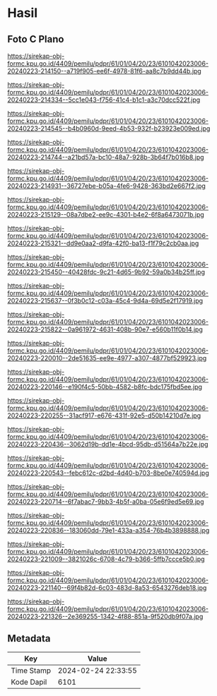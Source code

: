 # Hasil

## Foto C Plano

https://sirekap-obj-formc.kpu.go.id/4409/pemilu/pdpr/61/01/04/20/23/6101042023006-20240223-214150--a719f905-ee6f-4978-81f6-aa8c7b9dd44b.jpg

https://sirekap-obj-formc.kpu.go.id/4409/pemilu/pdpr/61/01/04/20/23/6101042023006-20240223-214334--5cc1e043-f756-41c4-b1c1-a3c70dcc522f.jpg

https://sirekap-obj-formc.kpu.go.id/4409/pemilu/pdpr/61/01/04/20/23/6101042023006-20240223-214545--b4b0960d-9eed-4b53-932f-b23923e009ed.jpg

https://sirekap-obj-formc.kpu.go.id/4409/pemilu/pdpr/61/01/04/20/23/6101042023006-20240223-214744--a21bd57a-bc10-48a7-928b-3b64f7b016b8.jpg

https://sirekap-obj-formc.kpu.go.id/4409/pemilu/pdpr/61/01/04/20/23/6101042023006-20240223-214931--36727ebe-b05a-4fe6-9428-363bd2e667f2.jpg

https://sirekap-obj-formc.kpu.go.id/4409/pemilu/pdpr/61/01/04/20/23/6101042023006-20240223-215129--08a7dbe2-ee9c-4301-b4e2-6f8a6473071b.jpg

https://sirekap-obj-formc.kpu.go.id/4409/pemilu/pdpr/61/01/04/20/23/6101042023006-20240223-215321--dd9e0aa2-d9fa-42f0-ba13-f1f79c2cb0aa.jpg

https://sirekap-obj-formc.kpu.go.id/4409/pemilu/pdpr/61/01/04/20/23/6101042023006-20240223-215450--40428fdc-9c21-4d65-9b92-59a0b34b25ff.jpg

https://sirekap-obj-formc.kpu.go.id/4409/pemilu/pdpr/61/01/04/20/23/6101042023006-20240223-215637--0f3b0c12-c03a-45c4-9d4a-69d5e2f17919.jpg

https://sirekap-obj-formc.kpu.go.id/4409/pemilu/pdpr/61/01/04/20/23/6101042023006-20240223-215822--0a961972-4631-408b-90e7-e560b11f0b14.jpg

https://sirekap-obj-formc.kpu.go.id/4409/pemilu/pdpr/61/01/04/20/23/6101042023006-20240223-220010--2de51635-ee9e-4977-a307-4877bf529923.jpg

https://sirekap-obj-formc.kpu.go.id/4409/pemilu/pdpr/61/01/04/20/23/6101042023006-20240223-220146--e190f4c5-50bb-4582-b8fc-bdc175fbd5ee.jpg

https://sirekap-obj-formc.kpu.go.id/4409/pemilu/pdpr/61/01/04/20/23/6101042023006-20240223-220255--31acf917-e676-431f-92e5-d50b14210d7e.jpg

https://sirekap-obj-formc.kpu.go.id/4409/pemilu/pdpr/61/01/04/20/23/6101042023006-20240223-220436--3062d19b-dd1e-4bcd-95db-d51564a7b22e.jpg

https://sirekap-obj-formc.kpu.go.id/4409/pemilu/pdpr/61/01/04/20/23/6101042023006-20240223-220543--febc612c-d2bd-4d40-b703-8be0e740594d.jpg

https://sirekap-obj-formc.kpu.go.id/4409/pemilu/pdpr/61/01/04/20/23/6101042023006-20240223-220714--6f7abac7-9bb3-4b5f-a0ba-05e6f9ed5e69.jpg

https://sirekap-obj-formc.kpu.go.id/4409/pemilu/pdpr/61/01/04/20/23/6101042023006-20240223-220836--183060dd-79e1-433a-a354-76b4b3898888.jpg

https://sirekap-obj-formc.kpu.go.id/4409/pemilu/pdpr/61/01/04/20/23/6101042023006-20240223-221009--3821026c-6708-4c79-b366-5ffb7ccce5b0.jpg

https://sirekap-obj-formc.kpu.go.id/4409/pemilu/pdpr/61/01/04/20/23/6101042023006-20240223-221140--69f4b82d-6c03-483d-8a53-6543276deb18.jpg

https://sirekap-obj-formc.kpu.go.id/4409/pemilu/pdpr/61/01/04/20/23/6101042023006-20240223-221326--2e369255-1342-4f88-851a-9f520db9f07a.jpg


## Metadata

| Key        | Value               |
| ---------- | ------------------- |
| Time Stamp | 2024-02-24 22:33:55 |
| Kode Dapil | 6101                |



